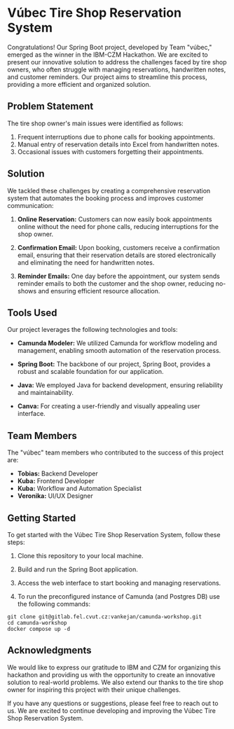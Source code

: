 # Vúbec Tire Shop Reservation System

Congratulations! Our Spring Boot project, developed by Team "vúbec," emerged as the winner in the IBM-CZM Hackathon. We are excited to present our innovative solution to address the challenges faced by tire shop owners, who often struggle with managing reservations, handwritten notes, and customer reminders. Our project aims to streamline this process, providing a more efficient and organized solution.

## Problem Statement

The tire shop owner's main issues were identified as follows:
1. Frequent interruptions due to phone calls for booking appointments.
2. Manual entry of reservation details into Excel from handwritten notes.
3. Occasional issues with customers forgetting their appointments.

## Solution

We tackled these challenges by creating a comprehensive reservation system that automates the booking process and improves customer communication:

1. **Online Reservation:** Customers can now easily book appointments online without the need for phone calls, reducing interruptions for the shop owner.

2. **Confirmation Email:** Upon booking, customers receive a confirmation email, ensuring that their reservation details are stored electronically and eliminating the need for handwritten notes.

3. **Reminder Emails:** One day before the appointment, our system sends reminder emails to both the customer and the shop owner, reducing no-shows and ensuring efficient resource allocation.

## Tools Used

Our project leverages the following technologies and tools:

- **Camunda Modeler:** We utilized Camunda for workflow modeling and management, enabling smooth automation of the reservation process.

- **Spring Boot:** The backbone of our project, Spring Boot, provides a robust and scalable foundation for our application.

- **Java:** We employed Java for backend development, ensuring reliability and maintainability.

- **Canva:** For creating a user-friendly and visually appealing user interface.

## Team Members

The "vúbec" team members who contributed to the success of this project are:

- **Tobias:** Backend Developer
- **Kuba:** Frontend Developer
- **Kuba:** Workflow and Automation Specialist
- **Veronika:** UI/UX Designer

## Getting Started

To get started with the Vúbec Tire Shop Reservation System, follow these steps:

1. Clone this repository to your local machine.

2. Build and run the Spring Boot application.

3. Access the web interface to start booking and managing reservations.

4. To run the preconfigured instance of Camunda (and Postgres DB) use the following commands:


```
git clone git@gitlab.fel.cvut.cz:vankejan/camunda-workshop.git
cd camunda-workshop
docker compose up -d
```

## Acknowledgments

We would like to express our gratitude to IBM and CZM for organizing this hackathon and providing us with the opportunity to create an innovative solution to real-world problems. We also extend our thanks to the tire shop owner for inspiring this project with their unique challenges.

If you have any questions or suggestions, please feel free to reach out to us. We are excited to continue developing and improving the Vúbec Tire Shop Reservation System.